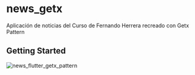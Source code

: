 # news_getx

Aplicación de noticias del Curso de Fernando Herrera recreado con Getx Pattern

## Getting Started

![news_flutter_getx_pattern](https://user-images.githubusercontent.com/47995554/152404006-2a2e837e-565f-4104-9518-a0fe8b0fefce.jpg)
